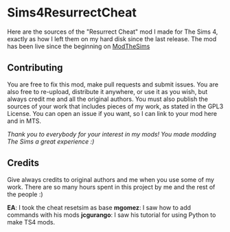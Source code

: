 # Sims4ResurrectCheat
Here are the sources of the "Resurrect Cheat" mod I made for The Sims 4, exactly as how I left them on my hard disk since the last release. The mod has been live since the beginning on 
[ModTheSims](http://modthesims.info/d/544474/resurrect-cheat-easily-resurrect-your-sims.html)
## Contributing

You are free to fix this mod, make pull requests and submit issues. You are also free to re-upload, distribute it anywhere, or use it as you wish, but always credit me and all the original authors.
You must also publish the sources of your work that includes pieces of my work, as stated in the GPL3 License. You can open an issue if you want, so I can link to your mod here and in MTS.

*Thank you to everybody for your interest in my mods! You made modding The Sims a great experience :)*

## Credits

Give always credits to original authors and me when you use some of my work. There are so many hours spent in this project by me and the rest of the people :)

**EA**: I took the cheat resetsim as base
**mgomez**: I saw how to add commands with his mods
**jcgurango**: I saw his tutorial for using Python to make TS4 mods.
